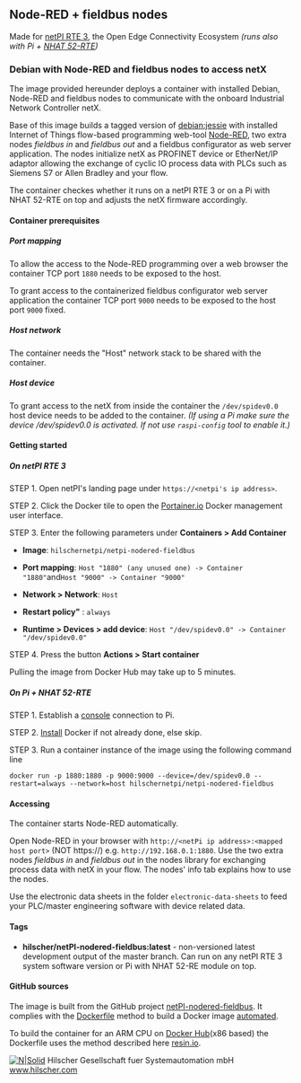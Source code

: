 ## Node-RED + fieldbus nodes

Made for [netPI RTE 3](https://www.netiot.com/netpi/), the Open Edge Connectivity Ecosystem 
*(runs also with Pi + [NHAT 52-RTE](https://www.nethat.net/))*

### Debian with Node-RED and fieldbus nodes to access netX

The image provided hereunder deploys a container with installed Debian, Node-RED and fieldbus nodes to communicate with the onboard Industrial Network Controller netX.

Base of this image builds a tagged version of [debian:jessie](https://hub.docker.com/r/resin/armv7hf-debian/tags/) with installed Internet of Things flow-based programming web-tool [Node-RED](https://nodered.org/), two extra nodes *fieldbus in* and *fieldbus out* and a fieldbus configurator as web server application. The nodes initialize netX as PROFINET device or EtherNet/IP adaptor allowing the exchange of cyclic IO process data with PLCs such as Siemens S7 or Allen Bradley and your flow.

The container checkes whether it runs on a netPI RTE 3 or on a Pi with NHAT 52-RTE on top and adjusts the netX firmware accordingly.

#### Container prerequisites

##### Port mapping

To allow the access to the Node-RED programming over a web browser the container TCP port `1880` needs to be exposed to the host.

To grant access to the containerized fieldbus configurator web server application the container TCP port `9000` needs to be exposed to the host port `9000` fixed.

##### Host network

The container needs the "Host" network stack to be shared with the container.

##### Host device

To grant access to the netX from inside the container the `/dev/spidev0.0` host device needs to be added to the container.
*(If using a Pi make sure the device /dev/spidev0.0 is activated. If not use `raspi-config` tool to enable it.)*

#### Getting started

##### On netPI RTE 3

STEP 1. Open netPI's landing page under `https://<netpi's ip address>`.

STEP 2. Click the Docker tile to open the [Portainer.io](http://portainer.io/) Docker management user interface.

STEP 3. Enter the following parameters under **Containers > Add Container**

* **Image**: `hilschernetpi/netpi-nodered-fieldbus`

* **Port mapping**: `Host "1880" (any unused one) -> Container "1880"`and`Host "9000" -> Container "9000"`

* **Network > Network**: `Host`

* **Restart policy"** : `always`

* **Runtime > Devices > add device**: `Host "/dev/spidev0.0" -> Container "/dev/spidev0.0"`

STEP 4. Press the button **Actions > Start container**

Pulling the image from Docker Hub may take up to 5 minutes.

##### On Pi + NHAT 52-RTE

STEP 1. Establish a [console](https://www.raspberrypi.org/documentation/usage/terminal/README.md) connection to Pi.

STEP 2. [Install](https://www.raspberrypi.org/blog/docker-comes-to-raspberry-pi/) Docker if not already done, else skip. 

STEP 3. Run a container instance of the image using the following command line

`docker run -p 1880:1880 -p 9000:9000 --device=/dev/spidev0.0 --restart=always --network=host hilschernetpi/netpi-nodered-fieldbus`

#### Accessing

The container starts Node-RED automatically.

Open Node-RED in your browser with `http://<netPi ip address>:<mapped host port>` (NOT https://) e.g. `http://192.168.0.1:1880`. Use the two extra nodes *fieldbus in* and *fieldbus out* in the nodes library for exchanging process data with netX in your flow. The nodes' info tab explains how to use the nodes.

Use the electronic data sheets in the folder `electronic-data-sheets` to feed your PLC/master engineering software with device related data.

#### Tags

* **hilscher/netPI-nodered-fieldbus:latest** - non-versioned latest development output of the master branch. Can run on any netPI RTE 3 system software version or Pi with NHAT 52-RE module on top.

#### GitHub sources
The image is built from the GitHub project [netPI-nodered-fieldbus](https://github.com/Hilscher/netPI-nodered-fieldbus). It complies with the [Dockerfile](https://docs.docker.com/engine/reference/builder/) method to build a Docker image [automated](https://docs.docker.com/docker-hub/builds/).

To build the container for an ARM CPU on [Docker Hub](https://hub.docker.com/)(x86 based) the Dockerfile uses the method described here [resin.io](https://resin.io/blog/building-arm-containers-on-any-x86-machine-even-dockerhub/).

[![N|Solid](http://www.hilscher.com/fileadmin/templates/doctima_2013/resources/Images/logo_hilscher.png)](http://www.hilscher.com)  Hilscher Gesellschaft fuer Systemautomation mbH  www.hilscher.com
